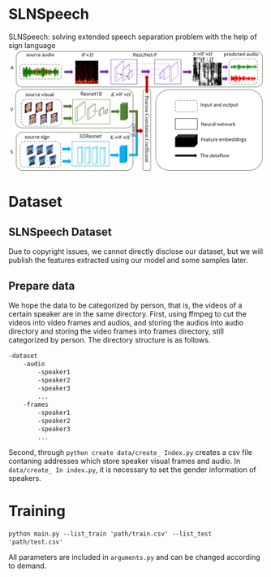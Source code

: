 # SLNSpeech
SLNSpeech: solving extended speech separation problem with the help of sign language
![图片](https://github.com/iveveive/SLNSPeech/blob/main/imgs/model.png)

# Dataset

## SLNSpeech Dataset

Due to copyright issues, we cannot directly disclose our dataset, but we will publish the features extracted using our model and some samples later.

## Prepare data

We hope the data to be categorized by person, that is, the videos of a certain speaker are in the same directory. First, using ffmpeg to cut the videos into video frames and audios, and storing the audios into audio directory and storing the video frames into frames directory, still categorized by person.  The directory structure is as follows.

```
-dataset
	-audio
		-speaker1
		-speaker2
		-speaker3
		...
	-frames
		-speaker1
		-speaker2
		-speaker3
		...
```

Second, through `python create data/create_ Index.py` creates a csv file contaning addresses which store speaker visual frames and audio. In `data/create_ In index.py`, it is necessary to set the gender information of speakers.

# Training

```
python main.py --list_train 'path/train.csv' --list_test 'path/test.csv'
```

All parameters are included in `arguments.py` and can be changed according to demand.
